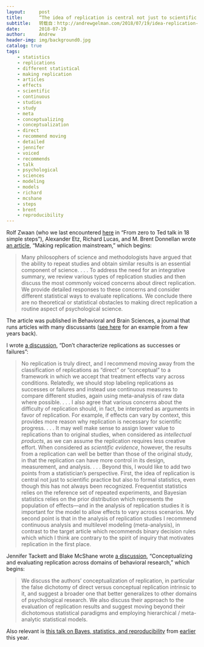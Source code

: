 ```yaml
---
layout:     post
title:      “The idea of replication is central not just to scientific practice but also to formal statistics . . . Frequentist statistics relies on the reference set of repeated experiments, and Bayesian statistics relies on the prior distribution which represents the population of effects.”
subtitle:   转载自：http://andrewgelman.com/2018/07/19/idea-replication-central-not-just-scientific-practice-also-formal-statistics-frequentist-statistics-relies-reference-set-repeated-experiments-bayesian-statist/
date:       2018-07-19
author:     Andrew
header-img: img/background0.jpg
catalog: true
tags:
    - statistics
    - replications
    - different statistical
    - making replication
    - articles
    - effects
    - scientific
    - continuous
    - studies
    - study
    - meta
    - conceptualizing
    - conceptualization
    - direct
    - recommend moving
    - detailed
    - jennifer
    - voiced
    - recommends
    - talk
    - psychological
    - sciences
    - modeling
    - models
    - richard
    - mcshane
    - steps
    - brent
    - reproducibility
---
```




Rolf Zwaan (who we last encountered [here](http://andrewgelman.com/2016/11/18/rolf-zwaan-explains-the-surefire-way-to-write-a-paper-for-ppnas-psychological-science-etc) in “From zero to Ted talk in 18 simple steps”), Alexander Etz, Richard Lucas, and M. Brent Donnellan wrote [an article](https://www.cambridge.org/core/journals/behavioral-and-brain-sciences/article/making-replication-mainstream/2E3D8805BF34927A76B963C7BBE36AC7), “Making replication mainstream,” which begins:

> Many philosophers of science and methodologists have argued that the ability to repeat studies and obtain similar results is an essential component of science. . . . To address the need for an integrative summary, we review various types of replication studies and then discuss the most commonly voiced concerns about direct replication. We provide detailed responses to these concerns and consider different statistical ways to evaluate replications. We conclude there are no theoretical or statistical obstacles to making direct replication a routine aspect of psychological science.

The article was published in Behavioral and Brain Sciences, a journal that runs articles with many discussants ([see here](http://andrewgelman.com/2005/03/16/learning_from_s) for an example from a few years back).

I wrote [a discussion](http://www.stat.columbia.edu/~gelman/research/published/Making_Replication_Mainstream_gelman_comment.pdf), “Don’t characterize replications as successes or failures”:

> No replication is truly direct, and I recommend moving away from the classification of replications as “direct” or “conceptual” to a framework in which we accept that treatment effects vary across conditions. Relatedly, we should stop labeling replications as successes or failures and instead use continuous measures to compare different studies, again using meta-analysis of raw data where possible. . . .
I also agree that various concerns about the difficulty of replication should, in fact, be interpreted as arguments in favor of replication. For example, if effects can vary by context, this provides more reason why replication is necessary for scientific progress. . . .
It may well make sense to assign lower value to replications than to original studies, when considered as *intellectual products*, as we can assume the replication requires less creative effort. When considered as *scientific evidence*, however, the results from a replication can well be better than those of the original study, in that the replication can have more control in its design, measurement, and analysis. . . .
Beyond this, I would like to add two points from a statistician’s perspective.
First, the idea of replication is central not just to scientific practice but also to formal statistics, even though this has not always been recognized. Frequentist statistics relies on the reference set of repeated experiments, and Bayesian statistics relies on the prior distribution which represents the population of effects—and in the analysis of replication studies it is important for the model to allow effects to vary across scenarios.
My second point is that in the analysis of replication studies I recommend continuous analysis and multilevel modeling (meta-analysis), in contrast to the target article which recommends binary decision rules which which I think are contrary to the spirit of inquiry that motivates replication in the first place.

Jennifer Tackett and Blake McShane wrote [a discussion](https://arxiv.org/abs/1801.05049), “Conceptualizing and evaluating replication across domains of behavioral research,” which begins:

> We discuss the authors’ conceptualization of replication, in particular the false dichotomy of direct versus conceptual replication intrinsic to it, and suggest a broader one that better generalizes to other domains of psychological research. We also discuss their approach to the evaluation of replication results and suggest moving beyond their dichotomous statistical paradigms and employing hierarchical / meta-analytic statistical models.

Also relevant is [this talk on Bayes, statistics, and reproducibility](https://www.youtube.com/watch?v=xgUBdi2wcDI) from [earlier](http://andrewgelman.com/2018/01/24/bayes-statistics-reproducibility-talk-rutgers-430pm-mon-29-jan-2018) this year.


